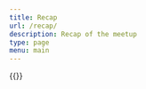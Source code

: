 ```yaml
---
title: Recap
url: /recap/
description: Recap of the meetup
type: page
menu: main
---
```


{{<recap>}}
